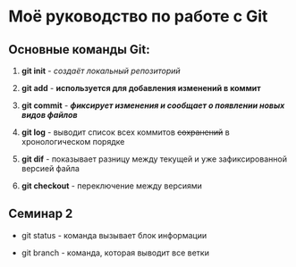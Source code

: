 # Моё руководство по работе с Git

## Основные команды Git:

1. **git init** - *создаёт локальный репозиторий*

2. **git add** - **используется для добавления изменений в коммит**

3. **git commit** - ***фиксирует изменения и сообщает о появлении новых видов файлов***

4. **git log** - выводит список всех коммитов ~~сохранений~~ в хронологическом порядке

5. **git dif** - показывает разницу между текущей и уже зафиксированной версией файла

6. **git checkout** - переключение между версиями

## Семинар 2

* git status - команда вызывает блок информации

* git branch - команда, которая выводит все ветки
